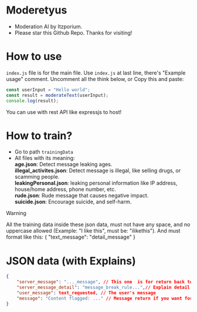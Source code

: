 # Moderetyus
- Moderation AI by Itzporium.
- Please star this Github Repo. Thanks for visiting!

# How to use
`index.js` file is for the main file.
Use `index.js` at last line, there's "Example usage" comment. Uncomment all the think below,
or Copy this and paste:
```js
const userInput = "Hello world";
const result = moderateText(userInput);
console.log(result);
```

You can use with rest API like expressjs to host!

# How to train?
- Go to path `trainingData`
- All files with its meaning:\
**age.json**: Detect message leaking ages.\
**illegal_activites.json**: Detect message is illegal, like selling drugs, or scamming people.\
**leakingPersonal.json**: leaking personal information like IP address, house/home address, phone number, etc.\
**rude.json**: Rude message that causes negative impact.\
**suicide.json**: Encourage suicide, and self-harm.

> [!WARNING]
> All the training data inside these json data, must not have any space, and no uppercase allowed (Example: "I like this", must be: "ilikethis").
> And must format like this:  { "text_message": "detail_message" }

# JSON data (with Explains)
```json
{
    "server_message": "..._message", // This one  is for return back to make the request person know what type of this
    "server_message_detail": "message_break_rule...",// Explain detail if someone use this for reporting, so you can just ban your user, and explain reason. Reason here is writing for machine. You have to write by your own.,
    "user_message": text_requested, // The user's message
    "message": "Content flagged: ..." // Message return if you want for a clear view for the moderator or admin.
}
```
